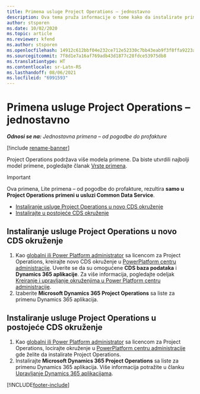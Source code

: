 ```yaml
---
title: Primena usluge Project Operations – jednostavno
description: Ova tema pruža informacije o tome kako da instalirate primenu usluge Project Operations Lite – od pogodbe do profakture.
author: stsporen
ms.date: 10/02/2020
ms.topic: article
ms.reviewer: kfend
ms.author: stsporen
ms.openlocfilehash: 14912c612bbf04e232ce712e52330c7bb43eab9f3f8ffa9223a2d2f9ce95eb72
ms.sourcegitcommit: 7f8d1e7a16af769adb43d1877c28fdce53975db8
ms.translationtype: HT
ms.contentlocale: sr-Latn-RS
ms.lasthandoff: 08/06/2021
ms.locfileid: "6991593"
---
```

# <a name="deploy-project-operations---lite"></a>Primena usluge Project Operations – jednostavno

_**Odnosi se na:** Jednostavna primena – od pogodbe do profakture_

[!include [rename-banner](~/includes/cc-data-platform-banner.md)]

Project Operations podržava više modela primene. Da biste utvrdili najbolji model primene, pogledajte članak [Vrste primena](determine-deployment-type.md).


> [!IMPORTANT]
> Ova primena, Lite primena – od pogodbe do profakture, rezultira **samo u Project Operations primeni u usluzi Common Data Service**.

- [Instaliranje usluge Project Operations u novo CDS okruženje](#new)
- [Instalirajte u postojeće CDS okruženje](#existing)



## <a name="install-project-operations-to-a-new-cds-environment"></a><a name="new"></a>Instaliranje usluge Project Operations u novo CDS okruženje

1. Kao [globalni ili Power Platform administrator](/power-platform/admin/global-service-administrators-can-administer-without-license) sa licencom za Project Operations, kreirajte novo CDS okruženje u [PowerPlatform centru administracije](https://admin.powerplatform.com). Uverite se da su omogućene **CDS baza podataka** i **Dynamics 365 aplikacije**. Za više informacija, pogledajte odeljak [Kreiranje i upravljanje okruženjima u Power Platform centru administracije](/power-platform/admin/create-environment#create-an-environment-in-the-power-platform-admin-center).
2. Izaberite **Microsoft Dynamics 365 Project Operations** sa liste za primenu Dynamics 365 aplikacija.


## <a name="install-project-operations-to-an-existing-cds-environment"></a><a name="existing"></a>Instaliranje usluge Project Operations u postojeće CDS okruženje

1. Kao [globalni ili Power Platform administrator](/power-platform/admin/global-service-administrators-can-administer-without-license) sa licencom za Project Operations, locirajte okruženje u [PowerPlatform centru administracije](https://admin.powerplatform.com) gde želite da instalirate Project Operations.
2. Instalirajte **Microsoft Dynamics 365 Project Operations** sa liste za primenu Dynamics 365 aplikacija. Više informacija potražite u članku [Upravljanje Dynamics 365 aplikacijama](/power-platform/admin/manage-apps).




[!INCLUDE[footer-include](../includes/footer-banner.md)]